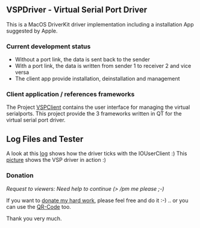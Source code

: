 ## VSPDriver - Virtual Serial Port Driver

This is a MacOS DriverKit driver implementation including
a installation App suggested by Apple.
 
### Current development status

- Without a port link, the data is sent back to the sender
- With a port link, the data is written from sender 1 to receiver 2 and vice versa
- The client app provide installation, deinstallation and management

### Client application / references frameworks
The Project [VSPClient](https://github.com/britus/VSPClient) contains the user interface for managing the virtual serialports. This project provide the
3 frameworks written in QT for the virtual serial port driver.

## Log Files and Tester

A look at this [log](https://github.com/britus/VSPDriver/blob/master/VSPDriver-Full.log) shows how the driver ticks with the IOUserClient :)
This [picture](https://github.com/britus/VSPDriver/blob/master/VSPDriver-Tester.jpg) shows the VSP driver in action :)

### Donation

*Request to viewers: Need help to continue (> /pm me please ;-)*

If you want to [donate my hard work](https://www.paypal.com/donate/?hosted_button_id=4QZT5YLGGW7S4), please feel free and do it :-)
.. or you can use the [QR-Code](https://github.com/britus/VSPDriver/blob/master/VSPDriver-Donate_Please.png) too.

Thank you very much.
